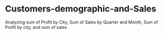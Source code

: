 # Customers-demographic-and-Sales
Analyzing sum of Profit by City, Sum of Sales by Quarter and Month, Sum of Profit by city, and sum of sales 
